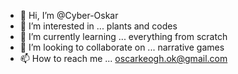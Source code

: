 - 👋 Hi, I’m @Cyber-Oskar 
- 👀 I’m interested in ... plants and codes 
- 🌱 I’m currently learning ... everything from scratch 
- 💞️ I’m looking to collaborate on ... narrative games 
- 📫 How to reach me ... oscarkeogh.ok@gmail.com

<!---
Cyber-Oskar/Cyber-Oskar is a ✨ special ✨ repository because its `README.md` (this file) appears on your GitHub profile.
You can click the Preview link to take a look at your changes.
--->
